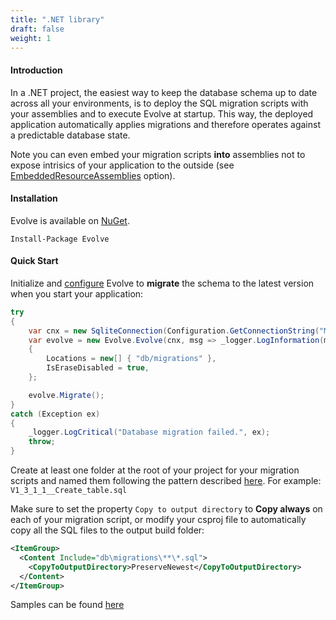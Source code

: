 ```yaml
---
title: ".NET library"
draft: false
weight: 1
---
```


#### Introduction

In a .NET project, the easiest way to keep the database schema up to date across all your environments, is to deploy the SQL migration scripts with your assemblies and to execute Evolve at startup. This way, the deployed application automatically applies migrations and therefore operates against a predictable database state.

<i class="fa fa-info-circle"></i> Note you can even embed your migration scripts **into** assemblies not to expose intrisics of your application to the outside (see [EmbeddedResourceAssemblies](/configuration/#options) option).

#### Installation

Evolve is available on [NuGet](https://www.nuget.org/packages/Evolve).

```
Install-Package Evolve
```

#### Quick Start

<i class="fa fa-hand-o-right"></i> Initialize and [configure](/configuration/#options) Evolve to **migrate** the schema to the latest version when you start your application:

```C#
try
{
    var cnx = new SqliteConnection(Configuration.GetConnectionString("MyDatabase"));
    var evolve = new Evolve.Evolve(cnx, msg => _logger.LogInformation(msg))
    {
        Locations = new[] { "db/migrations" },
        IsEraseDisabled = true,
    };

    evolve.Migrate();
}
catch (Exception ex)
{
    _logger.LogCritical("Database migration failed.", ex);
    throw;
}
```

<i class="fa fa-hand-o-right"></i> Create at least one folder at the root of your project for your migration scripts and named them following the pattern described [here](/configuration/#naming-pattern). For example: `V1_3_1_1__Create_table.sql`

<i class="fa fa-hand-o-right"></i> Make sure to set the property `Copy to output directory` to **Copy always** on each of your migration script, or modify your csproj file to automatically copy all the SQL files to the output build folder:

```xml
<ItemGroup>
  <Content Include="db\migrations\**\*.sql">
    <CopyToOutputDirectory>PreserveNewest</CopyToOutputDirectory>
  </Content>
</ItemGroup>
```

<i class="fa fa-info-circle"></i> Samples can be found [here](/samples)